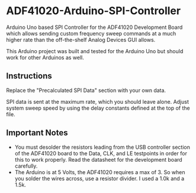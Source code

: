 ADF41020-Arduino-SPI-Controller
================================

Arduino Uno based SPI Controller for the ADF41020 Development Board which allows sending custom frequency sweep commands at a much higher rate than the off-the-shelf Analog Devices GUI allows.

This Arduino project was built and tested for the Arduino Uno but should work for other Arduinos as well.

Instructions
------------
Replace the "Precalculated SPI Data" section with your own data.

SPI data is sent at the maximum rate, which you should leave alone. Adjust system sweep speed by using the delay constants defined at the top of the file.

Important Notes
---------------
* You must desolder the resistors leading from the USB controller section of the ADF41020 board to the Data, CLK, and LE testpoints in order for this to work properly. Read the datasheet for the development board carefully.
* The Arduino is at 5 Volts, the ADF41020 requires a max of 3. So when you solder the wires across, use a resistor divider. I used a 1.0k and a 1.5k.

